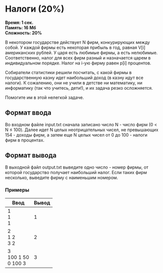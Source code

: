 <h1 class="title">Налоги (20%)</h1>
<p><b>Время: 1 сек.<br>Память: 16 Мб<br>Сложность: 20%</b></p>
<p>В некотором государстве действует N фирм, конкурирующих между собой. У каждой фирмы есть некоторая прибыль в год, равная V[i] американских рублей. У царя есть любимые фирмы, а есть нелюбимые. Соответственно, налог для всех фирм разный и назначается царем в индивидуальном порядке. Налог на i-ую фирму равен p[i] процентов.</p>
<p>Собиратели статистики решили посчитать, с какой фирмы в государственную казну идет наибольший доход (в казну идут все налоги). К сожалению, они не учили в детстве ни математику, ни информатику (так что учитесь, дети!), и их задача резко осложняется.</p>
<p>Помогите им в этой нелегкой задаче.</p>
<h2>Формат ввода</h2>
<p>Во входном файле input.txt сначала записано число N - число фирм (0 < N ≤ 100). Далее идет N целых неотрицательных чисел, не превышающих 154 - доходы фирм, а затем еще N целых чисел от 0 до 100 - налоги фирм в процентах.</p>
<h2>Формат вывода</h2>
<p>В выходной файл output.txt выведите одно число - номер фирмы, от которой государство получает наибольший налог. Если таких фирм несколько, выведите фирму с наименьшим номером.</p>
<h3>Примеры</h3>
<table class="sample-tests">
<thead>
    <tr>
        <th>Ввод</th>
        <th>Вывод</th>
    </tr>
</thead>
<tbody>
        <tr>
            <td>1<br>
               1<br>
               1</td>
            <td>1</td>
        </tr>
        <tr>
            <td>2<br>
                1 2<br>
                3 2</td>
            <td>2</td>
        </tr>
        <tr>
            <td>3<br>
                100 1 50<br>
                0 100 3</td>
            <td>3</td>
        </tr>
    </tbody>
</table>
